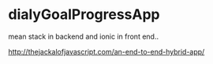 # dialyGoalProgressApp
mean stack in backend and ionic in front end..

http://thejackalofjavascript.com/an-end-to-end-hybrid-app/
